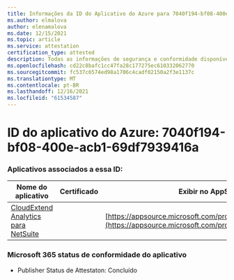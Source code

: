 ```yaml
---
title: Informações da ID do Aplicativo do Azure para 7040f194-bf08-400e-acb1-69df7939416a
ms.author: elmalova
author: elenamalova
ms.date: 12/15/2021
ms.topic: article
ms.service: attestation
certification_type: attested
description: Todas as informações de segurança e conformidade disponíveis para 7040f194-bf08-400e-acb1-69df7939416a.
ms.openlocfilehash: cd22c8bafc1cc47fa28c177275ec610332062770
ms.sourcegitcommit: fc537c6574ed98a1706c4cadf02150a2f3e1137c
ms.translationtype: MT
ms.contentlocale: pt-BR
ms.lasthandoff: 12/16/2021
ms.locfileid: "61534587"
---
```

# <a name="azure-app-id-7040f194-bf08-400e-acb1-69df7939416a"></a>ID do aplicativo do Azure: 7040f194-bf08-400e-acb1-69df7939416a


### <a name="apps-associated-with-this-id"></a>Aplicativos associados a essa ID:
| **Nome do aplicativo** | **Certificado** | **Exibir no AppSource** |
|--------------|---------------|-----------------------|
| [CloudExtend Analytics para NetSuite](https://docs.microsoft.com/microsoft-365-app-certification/forward/WA200002784) |  | [https://appsource.microsoft.com/product/office/WA200002784](https://appsource.microsoft.com/product/office/WA200002784) |

### <a name="microsoft-365-app-compliance-status"></a>Microsoft 365 status de conformidade do aplicativo
- Publisher Status de Attestaton: Concluído
